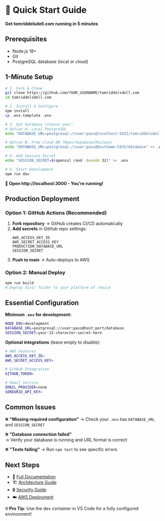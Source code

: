 # 🚀 Quick Start Guide

**Get tomriddelsdell.com running in 5 minutes**

## Prerequisites

- Node.js 18+ 
- Git
- PostgreSQL database (local or cloud)

## 1-Minute Setup

```bash
# 1. Fork & Clone
git clone https://github.com/YOUR_USERNAME/tomriddelsdell.com
cd tomriddelsdell.com

# 2. Install & Configure
npm install
cp .env.template .env

# 3. Set Database (choose one):
# Option A: Local PostgreSQL
echo "DATABASE_URL=postgresql://user:pass@localhost:5432/tomriddelsdell_dev" >> .env

# Option B: Free Cloud DB (Neon/Supabase/Railway)
echo "DATABASE_URL=postgresql://user:pass@hostname:5432/database" >> .env

# 4. Add Session Secret
echo "SESSION_SECRET=$(openssl rand -base64 32)" >> .env

# 5. Start Development
npm run dev
```

**🎉 Open http://localhost:3000 - You're running!**

## Production Deployment

### Option 1: GitHub Actions (Recommended)
1. **Fork repository** → GitHub creates CI/CD automatically
2. **Add secrets** in GitHub repo settings:
   ```
   AWS_ACCESS_KEY_ID
   AWS_SECRET_ACCESS_KEY
   PRODUCTION_DATABASE_URL
   SESSION_SECRET
   ```
3. **Push to main** → Auto-deploys to AWS

### Option 2: Manual Deploy
```bash
npm run build
# Deploy dist/ folder to your platform of choice
```

## Essential Configuration

**Minimum `.env` for development:**
```bash
NODE_ENV=development
DATABASE_URL=postgresql://user:pass@host:port/database
SESSION_SECRET=your-32-character-secret-here
```

**Optional integrations** (leave empty to disable):
```bash
# AWS Features
AWS_ACCESS_KEY_ID=
AWS_SECRET_ACCESS_KEY=

# GitHub Integration  
GITHUB_TOKEN=

# Email Service
EMAIL_PROVIDER=none
SENDGRID_API_KEY=
```

## Common Issues

❌ **"Missing required configuration"**
→ Check your `.env` has `DATABASE_URL` and `SESSION_SECRET`

❌ **"Database connection failed"**  
→ Verify your database is running and URL format is correct

❌ **"Tests failing"**
→ Run `npm test` to see specific errors

## Next Steps

- 📖 [Full Documentation](./README.md)
- 🏗️ [Architecture Guide](./ARCHITECTURE.md) 
- 🔒 [Security Guide](./SECURITY.md)
- ☁️ [AWS Deployment](./DEPLOYMENT.md)

**💡 Pro Tip**: Use the dev container in VS Code for a fully configured environment!
